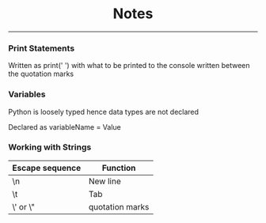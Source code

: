 <h1 style="text-align: center">Notes</h1>
<hr>

### Print Statements

Written as print(' ') with what to be printed to the console written between the quotation marks

### Variables

Python is loosely typed hence data types are not declared

Declared as variableName = Value

### Working with Strings

| Escape sequence | Function        |
|-----------------|-----------------|
| \n              | New line        |
| \t              | Tab             |
| \\\' or \\\"    | quotation marks |
